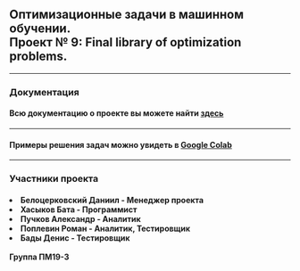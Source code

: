 <html>
	<body>
		<h2>Оптимизационные задачи в машинном обучении. <br> Проект № 9: Final library of optimization problems.</h2>
		<hr>
		<h3>Документация</h3>
		<h4>Всю документацию о проекте вы можете найти <a href = "documentation.pdf">здесь</a></h4>
		<hr>
		<h4>Примеры решения задач можно увидеть в <a href="[https://colab.research.google.com/drive/1gQXyXu1Y0wcQo0TwFGt4vw5UjqhAgTJJ?usp=sharing](https://colab.research.google.com/drive/1gQXyXu1Y0wcQo0TwFGt4vw5UjqhAgTJJ?usp=sharing)">Google Colab</a> </h4>
		<hr>
		<h3>Участники проекта</h3>
		<h4>
		<li>Белоцерковский Даниил - Менеджер проектa</li>
		<li>Хасыков Бата - Программист</li>
		<li>Пучков Александр - Аналитик</li>
		<li>Поплевин Роман - Аналитик, Тестировщик</li>
		<li>Бады Денис - Тестировщик</li>
		<br>
		Группа ПМ19-3
		</h4>
  </body>

</html>
